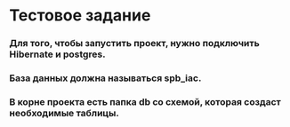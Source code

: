 # Тестовое задание

### Для того, чтобы запустить проект, нужно подключить Hibernate и postgres.
### База данных должна называться spb_iac.
### В корне проекта есть папка db со схемой, которая создаст необходимые таблицы.